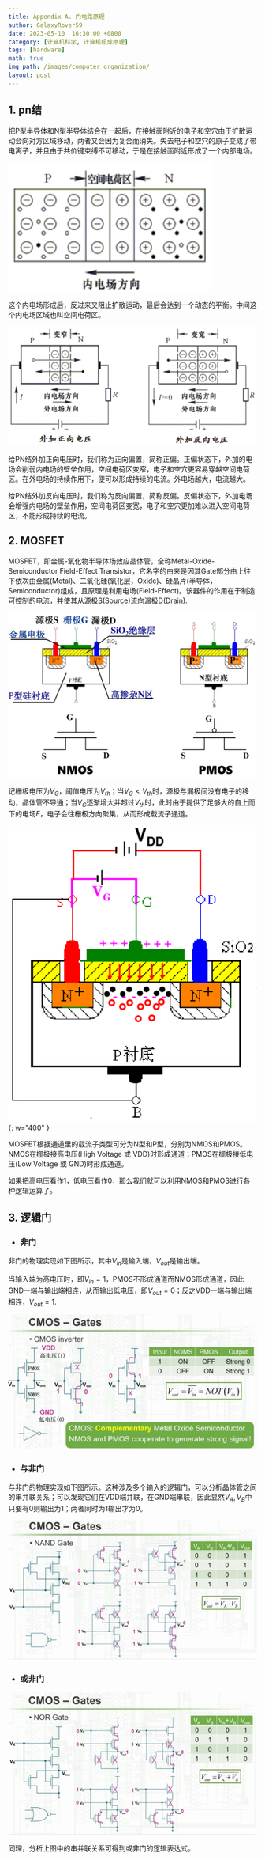 ```yaml
---
title: Appendix A. 门电路原理
author: GalaxyRover59
date: 2023-05-10  16:30:00 +0800
category: [计算机科学, 计算机组成原理]
tags: [hardware]
math: true
img_path: /images/computer_organization/
layout: post
---
```



## 1. pn结

把P型半导体和N型半导体结合在一起后，在接触面附近的电子和空穴由于扩散运动会向对方区域移动，两者又会因为复合而消失。失去电子和空穴的原子变成了带电离子，并且由于共价键束缚不可移动，于是在接触面附近形成了一个内部电场。

![pn结内电场的形成](/images/pnJunction.png "pn结内电场")

这个内电场形成后，反过来又阻止扩散运动，最后会达到一个动态的平衡。中间这个内电场区域也叫空间电荷区。

![pn结与外加偏压](/images/pn_E.png "pn结与外加偏压")

给PN结外加正向电压时，我们称为正向偏置，简称正偏。正偏状态下，外加的电场会削弱内电场的壁垒作用，空间电荷区变窄，电子和空穴更容易穿越空间电荷区。在外电场的持续作用下，便可以形成持续的电流。外电场越大，电流越大。

给PN结外加反向电压时，我们称为反向偏置，简称反偏。反偏状态下，外加电场会增强内电场的壁垒作用，空间电荷区变宽，电子和空穴更加难以进入空间电荷区，不能形成持续的电流。

## 2. MOSFET

MOSFET，即金属-氧化物半导体场效应晶体管，全称Metal-Oxide-Semiconductor
Field-Effect
Transistor，它名字的由来是因其Gate部分由上往下依次由金属(Metal)、二氧化硅(氧化层，Oxide)、硅晶片(半导体，Semiconductor)组成，且原理是利用电场(Field-Effect)。该器件的作用在于制造可控制的电流，并使其从源极S(Source)流向漏极D(Drain).

![MOSFET结构示意图与电路符号](/images/MOSFET.png "MOSFET结构示意图与电路符号")

记栅极电压为$V_G$，阈值电压为$V_{th}$；当$V_G <V_{th}$时，源极与漏极间没有电子的移动，晶体管不导通；当$V_G$逐渐增大并超过$V_{th}$时，此时由于提供了足够大的自上而下的电场$E$，电子会往栅极方向聚集，从而形成载流子通道。

![NMOS](/images/NMOS.png "NMOS示意图"){: w="400" }

MOSFET根据通道里的载流子类型可分为N型和P型，分别为NMOS和PMOS。NMOS在栅极接高电压(High
Voltage 或 VDD)时形成通道；PMOS在栅极接低电压(Low Voltage 或
GND)时形成通道。

如果把高电压看作1，低电压看作0，那么我们就可以利用NMOS和PMOS进行各种逻辑运算了。

## 3. 逻辑门

- ### 非门

非门的物理实现如下图所示，其中$V_{in}$是输入端，$V_{out}$是输出端。

当输入端为高电压时，即$V_{in}=1$，PMOS不形成通道而NMOS形成通道，因此GND一端与输出端相连，从而输出低电压，即$V_{out}=0$；反之VDD一端与输出端相连，$V_{out}=1$.

![非门的实现](/images/NotGate.jpg "非门")

- ### 与非门

与非门的物理实现如下图所示。这种涉及多个输入的逻辑门，可以分析晶体管之间的串并联关系；可以发现它们在VDD端并联，在GND端串联，因此显然$V_A, V_B$中只要有0则输出为1；两者同时为1输出才为0。

![与非门的实现](/images/NandGate.jpg "与非门")

- ### 或非门

![或非门的实现](/images/NorGate.jpg "或非门")

同理，分析上图中的串并联关系可得到或非门的逻辑表达式。

